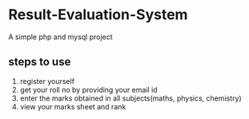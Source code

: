 # Result-Evaluation-System
A simple php and mysql project
## steps to use 
1. register yourself
2. get your roll no by providing your email id
3. enter the marks obtained in all subjects(maths, physics, chemistry)
4. view your marks sheet and rank
